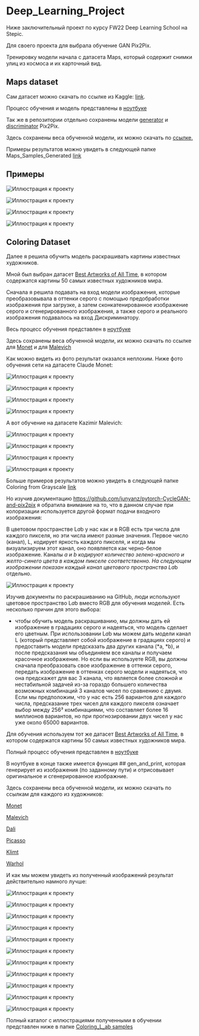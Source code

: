 # Deep_Learning_Project
Ниже заключительный проект по курсу FW22 Deep Learning School на Stepic.


Для своего проекта для выбрала обучение GAN Pix2Pix.

Тренировку модели начала с датасета Maps, который содержит снимки улиц из космоса и их карточный вид.

## Maps dataset


Сам датасет можно скачать по ссылке из Kaggle: [link](https://www.kaggle.com/datasets/vikramtiwari/pix2pix-dataset).

Процесс обучения и модель представлены в [ноутбуке](maps-training-pix2pix.ipynb)

Так же в репозитории отдельно сохранены модели [generator](https://github.com/annkka3/Deep_Learning_Project/blob/main/generator.py) и [discriminator](https://github.com/annkka3/Deep_Learning_Project/blob/main/discriminator.py) Pix2Pix.

Здесь сохранены веса обученной модели, их можно скачать по [ссылке.](https://drive.google.com/file/d/1N0DR8rL3Y8abHb2R4SZbfJrUny218PGW/view?usp=share_link)

Примеры результатов можно увидеть в следующей папке Maps_Samples_Generated [link](https://github.com/annkka3/Deep_Learning_Project/blob/main/Maps_Samples_Generated/readme.md)

## Примеры

![Иллюстрация к проекту](https://github.com/annkka3/Deep_Learning_Project/blob/main/Maps_Samples_Generated/sample_transformation18.08.55.png)

![Иллюстрация к проекту](https://github.com/annkka3/Deep_Learning_Project/blob/main/Maps_Samples_Generated/sample_transformation18.10.03.png)

![Иллюстрация к проекту](https://github.com/annkka3/Deep_Learning_Project/blob/main/Maps_Samples_Generated/sample_transformation18.22.25.png)

![Иллюстрация к проекту](https://github.com/annkka3/Deep_Learning_Project/blob/main/Maps_Samples_Generated/sample_transformation18.45.17.png)


## Coloring Dataset

Далее я решила обучить модель раскрашивать картины известных художников.

Мной был выбран датасет [Best Artworks of All Time](https://www.kaggle.com/datasets/ikarus777/best-artworks-of-all-time), в котором содержатся картины 50 самых известных художников мира.

Сначала я решила подавать на вход модели изображения, которые преобразовывала в оттенки серого с помощью предобработки изображения  при загрузке, а затем сконкатенированное изображение серого и сгенерированного изображения, а также серого и реального изображения подавалось на вход Дискриминатору.

Весь процесс обучения представлен в [ноутбуке](https://github.com/annkka3/Deep_Learning_Project/blob/main/pix2pix-coloring-from-grayscale.ipynb)

Здесь сохранены веса обученной модели, их можно скачать по ссылке для [Monet](https://drive.google.com/file/d/1vidu5XTOFlKyQIKMJAmXnCN9ZLKR6Ano/view?usp=share_link) и для [Malevich](https://drive.google.com/file/d/11yCKZPq8m7DSqYI4CqgrSPILB8hKnizE/view?usp=share_link)

Как можно видеть из фото результат оказался неплохим. Ниже фото обучения сети на датасете Claude Monet:

![Иллюстрация к проекту](https://github.com/annkka3/Deep_Learning_Project/blob/main/Coloring%20from%20grayscale%20samples/Monet/samples_gen%2012.02.11.png)

![Иллюстрация к проекту](https://github.com/annkka3/Deep_Learning_Project/blob/main/Coloring%20from%20grayscale%20samples/Monet/samples_gen%2012.03.49.png)


![Иллюстрация к проекту](https://github.com/annkka3/Deep_Learning_Project/blob/main/Coloring%20from%20grayscale%20samples/Monet/samples_gen%2014.53.52.png)

![Иллюстрация к проекту](https://github.com/annkka3/Deep_Learning_Project/blob/main/Coloring%20from%20grayscale%20samples/Monet/samples_gen%2014.54.38.png)


А вот обучение на датасете Kazimir Malevich:

![Иллюстрация к проекту](https://github.com/annkka3/Deep_Learning_Project/blob/main/Coloring%20from%20grayscale%20samples/Malevich/samples_gen%2015.02.42.png)

![Иллюстрация к проекту](https://github.com/annkka3/Deep_Learning_Project/blob/main/Coloring%20from%20grayscale%20samples/Malevich/samples_gen%2015.02.28.png)


![Иллюстрация к проекту](https://github.com/annkka3/Deep_Learning_Project/blob/main/Coloring%20from%20grayscale%20samples/Malevich/samples_gen%2015.05.47.png)

![Иллюстрация к проекту](https://github.com/annkka3/Deep_Learning_Project/blob/main/Coloring%20from%20grayscale%20samples/Malevich/samples_gen%2015.05.33.png)

Больше примеров результатов можно увидеть в следующей папке Coloring from Grayscale [link](https://github.com/annkka3/Deep_Learning_Project/tree/main/Coloring%20from%20grayscale)


Но изучив документацию https://github.com/junyanz/pytorch-CycleGAN-and-pix2pix я обратила внимание на то, что в данном случае при колоризации используется другой формат подачи входного изображения:

В цветовом пространстве L*a*b у нас как и в RGB есть три числа для каждого пикселя, но эти числа имеют разные значения. Первое число (канал), L, кодирует яркость каждого пикселя, и когда мы визуализируем этот канал, оно появляется как черно-белое изображение. Каналы *a и *b кодируют количество зелено-красного и желто-синего цвета в каждом пикселе соответственно. На следующем изображении показан каждый канал цветового пространства L*a*b отдельно.

![Иллюстрация к проекту](https://github.com/annkka3/Deep_Learning_Project/blob/main/Additional/rgb.jpg)

Изучив документы по раскрашиванию на GitHub, люди используют цветовое пространство L*a*b вместо RGB для обучения моделей. Есть несколько причин для этого выбора:
- чтобы обучить модель раскрашиванию, мы должны дать ей изображение в градациях серого и надеяться, что модель сделает его цветным. При использовании L*a*b мы можем дать модели канал L (который представляет собой изображение в градациях серого) и предоставить модели предсказать два других канала (*a, *b), и после предсказания мы объединяем все каналы и получаем красочное изображение. Но если вы используете RGB, вы должны сначала преобразовать свое изображение в оттенки серого, передать изображение в оттенках серого модели и надеяться, что она предскажет для вас 3 канала, что является более сложной и нестабильной задачей из-за гораздо большего количества возможных комбинаций 3 каналов чисел по сравнению с двумя. Если мы предположим, что у нас есть 256 вариантов для каждого числа, предсказание трех чисел для каждого пикселя означает выбор между 256³ комбинациями, что составляет более 16 миллионов вариантов, но при прогнозировании двух чисел у нас уже около 65000 вариантов.

Для обучения используем тот же датасет [Best Artworks of All Time](https://www.kaggle.com/datasets/ikarus777/best-artworks-of-all-time), в котором содержатся картины 50 самых известных художников мира.

Полный процесс обучения представлен в [ноутбуке](https://github.com/annkka3/Deep_Learning_Project/blob/main/coloring-with-pix2pix-l-ab.ipynb)

В ноутбуке в конце также имеется функция ## gen_and_print, которая генерирует из изображения (по заданному пути) и отрисовывает оригинальное и сгенерированное изображние.

Здесь сохранены веса обученной модели, их можно скачать по ссылкам для каждого из художников:

[Monet](https://drive.google.com/file/d/10NYYCtkdRf1Sb6YDZqd2U3-9Jt6UOFCt/view?usp=share_link) 

[Malevich](https://drive.google.com/file/d/1Iv4089TRYrs1H8F6QSEyAgjyTcRBzeQ4/view?usp=share_link)

[Dali](https://drive.google.com/file/d/1pr1LyJ3O-saCeb4Kb8UoUyqwY5GBGSHr/view?usp=share_link)

[Picasso](https://drive.google.com/file/d/1Mx4sYgaDsIrYh7xgDcVwWMFs3PB1d1vI/view?usp=share_link)

[Klimt](https://drive.google.com/file/d/13jqFrFrtC5iQw2iKpB9V6e5R7XFDBJ5z/view?usp=share_link)

[Warhol](https://drive.google.com/file/d/1uGscGLPnxPH7Nm0LN_uOa7mrSUh3qMsk/view?usp=share_link)


И как мы можем увидеть из полученный изображений результат действительно намного лучше:


![Иллюстрация к проекту](https://github.com/annkka3/Deep_Learning_Project/blob/main/Coloring_L_ab%20samples/samples_gen%2021.53.40.png)

![Иллюстрация к проекту](https://github.com/annkka3/Deep_Learning_Project/blob/main/Coloring_L_ab%20samples/samples_gen%2021.54.32.png)

![Иллюстрация к проекту](https://github.com/annkka3/Deep_Learning_Project/blob/main/Coloring_L_ab%20samples/samples_gen%2022.05.09.png)

![Иллюстрация к проекту](https://github.com/annkka3/Deep_Learning_Project/blob/main/Coloring_L_ab%20samples/samples_gen%2022.06.25.png)


![Иллюстрация к проекту](https://github.com/annkka3/Deep_Learning_Project/blob/main/Coloring_L_ab%20samples/samples_gen%2022.07.38.png)


![Иллюстрация к проекту](https://github.com/annkka3/Deep_Learning_Project/blob/main/Coloring_L_ab%20samples/samples_gen%2022.10.39.png)

![Иллюстрация к проекту](https://github.com/annkka3/Deep_Learning_Project/blob/main/Coloring_L_ab%20samples/samples_gen%2022.13.16.png)

![Иллюстрация к проекту](https://github.com/annkka3/Deep_Learning_Project/blob/main/Coloring_L_ab%20samples/samples_gen%2022.19.42.png)

![Иллюстрация к проекту](https://github.com/annkka3/Deep_Learning_Project/blob/main/Coloring_L_ab%20samples/samples_gen%2022.29.08.png)


![Иллюстрация к проекту](https://github.com/annkka3/Deep_Learning_Project/blob/main/Coloring_L_ab%20samples/samples_gen%2022.30.01.png)

![Иллюстрация к проекту](https://github.com/annkka3/Deep_Learning_Project/blob/main/Coloring_L_ab%20samples/samples_gen%2022.30.48.png)



Полный каталог с иллюстрациями полученными в обучении представлен ниже в папке [Coloring_L_ab samples](https://github.com/annkka3/Deep_Learning_Project/tree/main/Coloring_L_ab%20samples)



